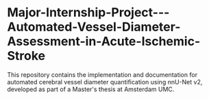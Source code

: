 # Major-Internship-Project---Automated-Vessel-Diameter-Assessment-in-Acute-Ischemic-Stroke
This repository contains the implementation and documentation for automated cerebral vessel diameter quantification using nnU-Net v2, developed as part of a Master's thesis at Amsterdam UMC.
